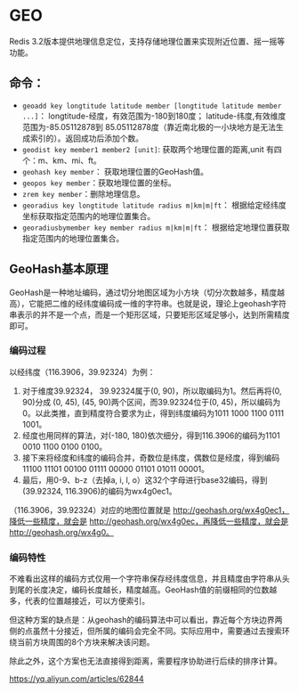 # GEO

Redis 3.2版本提供地理信息定位，支持存储地理位置来实现附近位置、摇一摇等功能。

## 命令：

- `geoadd key longtitude latitude member [longtitude latitude member ...]`： longtitude-经度，有效范围为-180到180度； latitude-纬度,有效维度范围为-85.05112878到 85.05112878度（靠近南北极的一小块地方是无法生成索引的）。返回成功后添加个数。
- `geodist key member1 member2 [unit]`: 获取两个地理位置的距离,unit 有四个：m、km、mi、ft。
- `geohash key member`： 获取地理位置的GeoHash值。
- `geopos key member`：获取地理位置的坐标。
- `zrem key member`：删除地理信息。
- `georadius key longtitude latitude radius m|km|m|ft`： 根据给定经纬度坐标获取指定范围内的地理位置集合。
- `georadiusbymember key member radius m|km|m|ft`： 根据给定地理位置获取指定范围内的地理位置集合。

## GeoHash基本原理

GeoHash是一种地址编码，通过切分地图区域为小方块（切分次数越多，精度越高），它能把二维的经纬度编码成一维的字符串。也就是说，理论上geohash字符串表示的并不是一个点，而是一个矩形区域，只要矩形区域足够小，达到所需精度即可。

### 编码过程

以经纬度（116.3906，39.92324）为例：

1. 对于维度39.92324， 39.92324属于(0, 90)，所以取编码为1。然后再将(0, 90)分成 (0, 45), (45, 90)两个区间，而39.92324位于(0, 45)，所以编码为0。以此类推，直到精度符合要求为止，得到纬度编码为1011 1000 1100 0111 1001。
1. 经度也用同样的算法，对(-180, 180)依次细分，得到116.3906的编码为1101 0010 1100 0100 0100。
1. 接下来将经度和纬度的编码合并，奇数位是纬度，偶数位是经度，得到编码 11100 11101 00100 01111 00000 01101 01011 00001。
1. 最后，用0-9、b-z（去掉a, i, l, o）这32个字母进行base32编码，得到(39.92324, 116.3906)的编码为wx4g0ec1。

（116.3906，39.92324）对应的地图位置就是 http://geohash.org/wx4g0ec1，降低一些精度，就会是 http://geohash.org/wx4g0ec，再降低一些精度，就会是 http://geohash.org/wx4g0。

### 编码特性

不难看出这样的编码方式仅用一个字符串保存经纬度信息，并且精度由字符串从头到尾的长度决定，编码长度越长，精度越高。GeoHash值的前缀相同的位数越多，代表的位置越接近，可以方便索引。

但这种方案的缺点是：从geohash的编码算法中可以看出，靠近每个方块边界两侧的点虽然十分接近，但所属的编码会完全不同。实际应用中，需要通过去搜索环绕当前方块周围的8个方块来解决该问题。

除此之外，这个方案也无法直接得到距离，需要程序协助进行后续的排序计算。

https://yq.aliyun.com/articles/62844